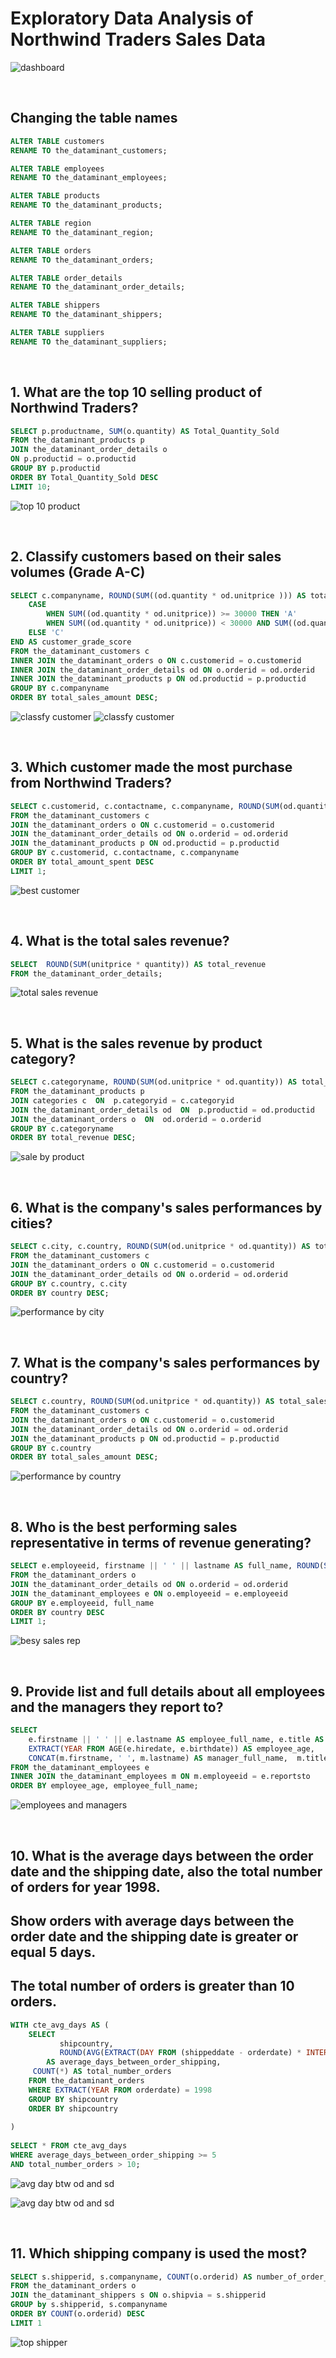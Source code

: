 # Exploratory Data Analysis of Northwind Traders Sales Data

![dashboard](https://github.com/Dataminant/Exploratory-Data-Analysis-of-Northwind-Traders-Sales-Data/blob/140158c324e5a3cd6ed4a70b05eda29ed4d16935/Exploratory%20Data%20Analysis/Questions/NorthWind%20dashboard.jpg)
&nbsp;
  
   &nbsp;

## Changing the table names

```sql
ALTER TABLE customers
RENAME TO the_dataminant_customers;

ALTER TABLE employees
RENAME TO the_dataminant_employees;

ALTER TABLE products
RENAME TO the_dataminant_products;

ALTER TABLE region
RENAME TO the_dataminant_region;

ALTER TABLE orders
RENAME TO the_dataminant_orders;

ALTER TABLE order_details
RENAME TO the_dataminant_order_details;

ALTER TABLE shippers
RENAME TO the_dataminant_shippers;

ALTER TABLE suppliers
RENAME TO the_dataminant_suppliers;

```
 &nbsp;


  ## 1. What are the top 10 selling product of Northwind Traders?
  
  ```sql
SELECT p.productname, SUM(o.quantity) AS Total_Quantity_Sold
FROM the_dataminant_products p
JOIN the_dataminant_order_details o
ON p.productid = o.productid
GROUP BY p.productid
ORDER BY Total_Quantity_Sold DESC
LIMIT 10;
```
![top 10 product](https://github.com/Dataminant/Exploratory-Data-Analysis-of-Northwind-Traders-Sales-Data/blob/ce05a3824e62f329e5f649aaaf7b482065b23e7d/Exploratory%20Data%20Analysis/Questions/What%20are%20the%20top%2010%20selling%20product%20of%20Northwind%20Traders.jpg)
  &nbsp;
  
   &nbsp;

## 2. Classify customers based on their sales volumes (Grade A-C)

```sql
SELECT c.companyname, ROUND(SUM((od.quantity * od.unitprice ))) AS total_sales_amount,
    CASE
        WHEN SUM((od.quantity * od.unitprice)) >= 30000 THEN 'A'
        WHEN SUM((od.quantity * od.unitprice)) < 30000 AND SUM((od.quantity * od.unitprice)) >=20000 THEN 'B'
    ELSE 'C'
END AS customer_grade_score
FROM the_dataminant_customers c
INNER JOIN the_dataminant_orders o ON c.customerid = o.customerid
INNER JOIN the_dataminant_order_details od ON o.orderid = od.orderid
INNER JOIN the_dataminant_products p ON od.productid = p.productid
GROUP BY c.companyname
ORDER BY total_sales_amount DESC;
```
![classfy customer](https://github.com/Dataminant/Exploratory-Data-Analysis-of-Northwind-Traders-Sales-Data/blob/4b3d37e982e9961f1a4e785a55d67139fbfda5fd/Exploratory%20Data%20Analysis/Questions/Classify%20customers%20based%20on%20their%20sales%20volumes%20(Grade%20A-C)%201.jpg)
![classfy customer](https://github.com/Dataminant/Exploratory-Data-Analysis-of-Northwind-Traders-Sales-Data/blob/4b3d37e982e9961f1a4e785a55d67139fbfda5fd/Exploratory%20Data%20Analysis/Questions/Classify%20customers%20based%20on%20their%20sales%20volumes%20(Grade%20A-C)%202.jpg)
&nbsp;
  
   &nbsp;

## 3. Which customer made the most purchase from Northwind Traders?

```sql
SELECT c.customerid, c.contactname, c.companyname, ROUND(SUM(od.quantity + p.unitprice)) AS total_amount_spent
FROM the_dataminant_customers c
JOIN the_dataminant_orders o ON c.customerid = o.customerid
JOIN the_dataminant_order_details od ON o.orderid = od.orderid
JOIN the_dataminant_products p ON od.productid = p.productid
GROUP BY c.customerid, c.contactname, c.companyname
ORDER BY total_amount_spent DESC
LIMIT 1;
```
![best customer](https://github.com/Dataminant/Exploratory-Data-Analysis-of-Northwind-Traders-Sales-Data/blob/c3901fed7b218052a20d170030d04ab738f7b14c/Exploratory%20Data%20Analysis/Questions/Which%20customer%20made%20the%20most%20purchase%20from%20Northwind%20Traders.jpg)
&nbsp;
  
   &nbsp;

## 4. What is the total sales revenue?

```sql
SELECT  ROUND(SUM(unitprice * quantity)) AS total_revenue
FROM the_dataminant_order_details;
```
![total sales revenue](https://github.com/Dataminant/Exploratory-Data-Analysis-of-Northwind-Traders-Sales-Data/blob/c3901fed7b218052a20d170030d04ab738f7b14c/Exploratory%20Data%20Analysis/Questions/What%20is%20the%20total%20sales%20revenue.jpg)
&nbsp;
  
   &nbsp;

## 5. What is the  sales revenue by product category?

```sql
SELECT c.categoryname, ROUND(SUM(od.unitprice * od.quantity)) AS total_revenue 
FROM the_dataminant_products p
JOIN categories c  ON  p.categoryid = c.categoryid
JOIN the_dataminant_order_details od  ON  p.productid = od.productid
JOIN the_dataminant_orders o  ON  od.orderid = o.orderid
GROUP BY c.categoryname
ORDER BY total_revenue DESC;
```
![sale by product](https://github.com/Dataminant/Exploratory-Data-Analysis-of-Northwind-Traders-Sales-Data/blob/c3901fed7b218052a20d170030d04ab738f7b14c/Exploratory%20Data%20Analysis/Questions/What%20is%20the%20%20sales%20revenue%20by%20product%20category.jpg)
&nbsp;
  
   &nbsp;

## 6. What is the company's sales performances by cities?

```sql
SELECT c.city, c.country, ROUND(SUM(od.unitprice * od.quantity)) AS total_sales_amount
FROM the_dataminant_customers c
JOIN the_dataminant_orders o ON c.customerid = o.customerid
JOIN the_dataminant_order_details od ON o.orderid = od.orderid
GROUP BY c.country, c.city
ORDER BY country DESC;
```
![performance by city](https://github.com/Dataminant/Exploratory-Data-Analysis-of-Northwind-Traders-Sales-Data/blob/c3901fed7b218052a20d170030d04ab738f7b14c/Exploratory%20Data%20Analysis/Questions/What%20is%20the%20company's%20sales%20performances%20by%20cities.jpg)
&nbsp;
  
   &nbsp;

## 7. What is the company's sales performances by country?

```sql
SELECT c.country, ROUND(SUM(od.unitprice * od.quantity)) AS total_sales_amount
FROM the_dataminant_customers c
JOIN the_dataminant_orders o ON c.customerid = o.customerid
JOIN the_dataminant_order_details od ON o.orderid = od.orderid
JOIN the_dataminant_products p ON od.productid = p.productid
GROUP BY c.country
ORDER BY total_sales_amount DESC;
```
![performance by country](https://github.com/Dataminant/Exploratory-Data-Analysis-of-Northwind-Traders-Sales-Data/blob/c3901fed7b218052a20d170030d04ab738f7b14c/Exploratory%20Data%20Analysis/Questions/What%20is%20the%20company's%20sales%20performances%20by%20countries.jpg)
&nbsp;
  
   &nbsp;

## 8. Who is the best performing sales representative in terms of revenue generating?

```sql
SELECT e.employeeid, firstname || ' ' || lastname AS full_name, ROUND(SUM(od.unitprice * od.quantity)) AS total_revenue
FROM the_dataminant_orders o 
JOIN the_dataminant_order_details od ON o.orderid = od.orderid
JOIN the_dataminant_employees e ON o.employeeid = e.employeeid
GROUP BY e.employeeid, full_name
ORDER BY country DESC
LIMIT 1;
```
![besy sales rep](https://github.com/Dataminant/Exploratory-Data-Analysis-of-Northwind-Traders-Sales-Data/blob/35a9678bd7089a8e98670e6870cdd3e9fcc9f1e5/Exploratory%20Data%20Analysis/Questions/Who%20is%20the%20best%20performing%20sales%20representative%20in%20terms%20of%20revenue%20generating.jpg)
&nbsp;
  
   &nbsp;

## 9. Provide list and full details about all employees and the managers they report to?

```sql
SELECT
    e.firstname || ' ' || e.lastname AS employee_full_name,	e.title AS employee_title,
	EXTRACT(YEAR FROM AGE(e.hiredate, e.birthdate)) AS employee_age,
	CONCAT(m.firstname, ' ', m.lastname) AS manager_full_name, 	m.title AS manager_title
FROM the_dataminant_employees e
INNER JOIN the_dataminant_employees m ON m.employeeid = e.reportsto
ORDER BY employee_age, employee_full_name;
```
![employees and managers](https://github.com/Dataminant/Exploratory-Data-Analysis-of-Northwind-Traders-Sales-Data/blob/d7a58e14e5d23a1b2b4d310a939f0c8e4667a4b5/Exploratory%20Data%20Analysis/Questions/Provide%20list%20and%20full%20details%20about%20all%20employees%20and%20the%20managers%20they%20report%20to.jpg)
&nbsp;
  
   &nbsp;

## 10. What is the average days between the order date and the shipping date, also the total number of orders for year 1998.
##    Show orders with average days between the order date and the shipping date is greater or equal 5 days.
##    The total number of orders is greater than 10 orders. 

```sql
WITH cte_avg_days AS (
	SELECT
		   shipcountry,
		   ROUND(AVG(EXTRACT(DAY FROM (shippeddate - orderdate) * INTERVAL '1 DAY')))
	    AS average_days_between_order_shipping,
     COUNT(*) AS total_number_orders
	FROM the_dataminant_orders
	WHERE EXTRACT(YEAR FROM orderdate) = 1998
	GROUP BY shipcountry
	ORDER BY shipcountry
	
)
	
SELECT * FROM cte_avg_days
WHERE average_days_between_order_shipping >= 5
AND total_number_orders > 10;
```
![avg day btw od and sd](https://github.com/Dataminant/Exploratory-Data-Analysis-of-Northwind-Traders-Sales-Data/blob/64511d017b014b6c4cf0a7dc31ac992adec0f9ba/Exploratory%20Data%20Analysis/Questions/What%20is%20the%20average%20days%20between%20the%20order%20date%20and%20the%20shipping%20date%2C%20also%20the%20total%20number%20of%20orders%20for%20year%201998%20-%20Question.jpg)

![avg day btw od and sd](https://github.com/Dataminant/Exploratory-Data-Analysis-of-Northwind-Traders-Sales-Data/blob/64511d017b014b6c4cf0a7dc31ac992adec0f9ba/Exploratory%20Data%20Analysis/Questions/What%20is%20the%20average%20days%20between%20the%20order%20date%20and%20the%20shipping%20date%2C%20also%20the%20total%20number%20of%20orders%20for%20year%201998%20-%20Answer.jpg)
&nbsp;
  
   &nbsp;

## 11. Which shipping company is used the most?
```sql
SELECT s.shipperid, s.companyname, COUNT(o.orderid) AS number_of_order_shipped
FROM the_dataminant_orders o
JOIN the_dataminant_shippers s ON o.shipvia = s.shipperid
GROUP by s.shipperid, s.companyname
ORDER BY COUNT(o.orderid) DESC
LIMIT 1
```
![top shipper](https://github.com/Dataminant/Exploratory-Data-Analysis-of-Northwind-Traders-Sales-Data/blob/704fcf02f6da2f5c7fcbd226aa4e60284742fe07/Exploratory%20Data%20Analysis/Questions/Which%20shipping%20company%20is%20used%20the%20most.jpg)
